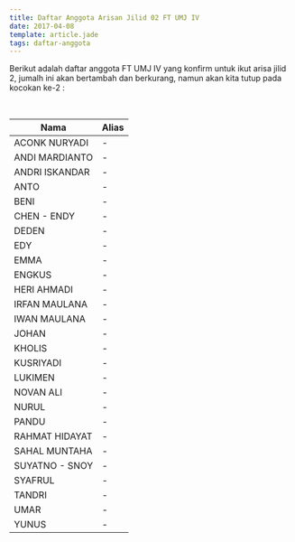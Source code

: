 ```yaml
---
title: Daftar Anggota Arisan Jilid 02 FT UMJ IV
date: 2017-04-08
template: article.jade
tags: daftar-anggota
---
```


Berikut adalah daftar anggota FT UMJ IV yang konfirm untuk ikut arisa jilid 2, jumalh ini akan bertambah dan berkurang, namun akan kita tutup pada kocokan ke-2 :

<br/>
<span class="more"></span>

|Nama						| Alias 					|
|--------------------------	|--------------------------	|
| ACONK NURYADI 			|	- |
| ANDI MARDIANTO 			|	- |
| ANDRI ISKANDAR 			|	- |
| ANTO 						|	- |
| BENI 						|	- |
| CHEN - ENDY 				|	- |
| DEDEN 					|	- |
| EDY 						|	- |
| EMMA 						|	- |
| ENGKUS 					|	- |
| HERI AHMADI 				|	- |
| IRFAN MAULANA 			|	- |
| IWAN MAULANA 				|	- |
| JOHAN 					|	- |
| KHOLIS 					|	- |
| KUSRIYADI 				|	- |
| LUKIMEN 					|	- |
| NOVAN ALI 				|	- |
| NURUL				 		|	- |
| PANDU 					|	- |
| RAHMAT HIDAYAT 			|	- |
| SAHAL MUNTAHA 			|	- |
| SUYATNO - SNOY 			|	- |
| SYAFRUL 					|	- |
| TANDRI 					|	- |
| UMAR 						|	- |
| YUNUS 					|	- |

